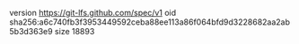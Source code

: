 version https://git-lfs.github.com/spec/v1
oid sha256:a6c740fb3f3953449592ceba88ee113a86f064bfd9d3228682aa2ab5b3d363e9
size 18893
